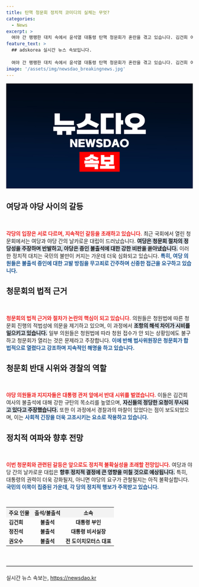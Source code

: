 ```yaml
---
title: 탄핵 청문회 정치적 코미디의 실체는 무엇?
categories:
  - News
excerpt: >
  여야 간 팽팽한 대치 속에서 윤석열 대통령 탄핵 청문회가 혼란을 겪고 있습니다. 김건희 여사 모녀와 주요 증인들이 불출석한 가운데, 여당은 고발을 경고하며 무고죄를 주장하고 있습니다. 야당은 관저 앞에서 규탄하며 국민과 국회를 무시하고 있다며 강력히 반발하고 있습니다. 이 갈등이 어떤 결과를 낳을지 주목됩니다!
feature_text: >
  ## adskorea 실시간 뉴스 속보입니다.

  여야 간 팽팽한 대치 속에서 윤석열 대통령 탄핵 청문회가 혼란을 겪고 있습니다. 김건희 여사 모녀와 주요 증인들이 불출석한 가운데, 여당은 고발을 경고하며 무고죄를 주장하고 있습니다. 야당은 관저 앞에서 규탄하며 국민과 국회를 무시하고 있다며 강력히 반발하고 있습니다. 이 갈등이 어떤 결과를 낳을지 주목됩니다!
image: '/assets/img/newsdao_breakingnews.jpg'
---
```


<p><img src="/assets/img/newsdao_breakingnews.jpg" alt="adskorea 속보" /></p>

<h2 data-ke-size="size26">여당과 야당 사이의 갈등</h2>

<p><p data-ke-size="size16">&nbsp;</p><b><span style="color: #ee2323;">각당의 입장은 서로 다르며, 지속적인 갈등을 초래하고 있습니다.</span></b> 최근 국회에서 열린 청문회에서는 여당과 야당 간의 날카로운 대립이 드러났습니다. <b><span style="background-color: #21538527;">여당은 청문회 절차의 정당성을 주장하며 반발하고, 야당은 증인 불출석에 대한 강한 비판을 쏟아냈습니다.</span></b> 이러한 정치적 대치는 국민의 불만이 커지는 가운데 더욱 심화되고 있습니다. <b><span style="color: #1a5490;">특히, 여당 의원들은 불출석 증인에 대한 고발 방침을 무고죄로 간주하며 신중한 접근을 요구하고 있습니다.</span></b></p>

<h2 data-ke-size="size26">청문회의 법적 근거</h2>

<p><p data-ke-size="size16">&nbsp;</p><b><span style="color: #ee2323;">청문회의 법적 근거와 절차가 논란의 핵심이 되고 있습니다.</span></b> 의원들은 청원법에 따른 청문회 진행의 적법성에 의문을 제기하고 있으며, 이 과정에서 <b><span style="background-color: #21538527;">조항의 해석 차이가 시비를 일으키고 있습니다.</span></b> 일부 의원들은 청원법에 따라 청원 접수가 안 되는 상황임에도 불구하고 청문회가 열리는 것은 문제라고 주장합니다. <b><span style="color: #1a5490;">이에 반해 법사위원장은 청문회가 합법적으로 열렸다고 강조하며 지속적인 해명을 하고 있습니다.</span></b></p>

<h2 data-ke-size="size26">청문회 반대 시위와 경찰의 역할</h2>

<p><p data-ke-size="size16">&nbsp;</p><b><span style="color: #ee2323;">야당 의원들과 지지자들은 대통령 관저 앞에서 반대 시위를 벌였습니다.</span></b> 이들은 김건희 여사의 불출석에 대해 강한 규탄의 목소리를 높였으며, <b><span style="background-color: #21538527;">자신들의 정당한 요청이 무시되고 있다고 주장했습니다.</span></b> 또한 이 과정에서 경찰과의 마찰이 있었다는 점이 보도되었으며, 이는 <b><span style="color: #1a5490;">사회적 긴장을 더욱 고조시키는 요소로 작용하고 있습니다.</span></b></p>

<h2 data-ke-size="size26">정치적 여파와 향후 전망</h2>

<p><p data-ke-size="size16">&nbsp;</p><b><span style="color: #ee2323;">이번 청문회와 관련된 갈등은 앞으로도 정치적 불확실성을 초래할 전망입니다.</span></b> 여당과 야당 간의 날카로운 대립은 <b><span style="background-color: #21538527;">향후 정치적 결정에 큰 영향을 미칠 것으로 예상됩니다.</span></b> 특히, 대통령의 권력이 더욱 강화될지, 아니면 야당의 요구가 관철될지는 아직 불확실합니다. <b><span style="color: #1a5490;">국민의 이목이 집중된 가운데, 각 당의 정치적 행보가 주목받고 있습니다.</span></b></p>

<p><p data-ke-size="size16">&nbsp;</p><table style="width:100%;border-collapse:collapse;">
<tr>
<th style="text-align: left; background-color: #f3f3f3;">주요 인물</th>
<th style="text-align: center; background-color: #f3f3f3;">출석/불출석</th>
<th style="text-align: center; background-color: #f3f3f3;">소속</th>
</tr>
<tr>
<td style="text-align: left; height: 17px;"><b>김건희</b></td>
<td style="text-align: center; height: 17px;"><b>불출석</b></td>
<td style="text-align: center; height: 17px;"><b>대통령 부인</b></td>
</tr>
<tr>
<td style="text-align: left; height: 17px;"><b>정진석</b></td>
<td style="text-align: center; height: 17px;"><b>불출석</b></td>
<td style="text-align: center; height: 17px;"><b>대통령 비서실장</b></td>
</tr>
<tr>
<td style="text-align: left; height: 17px;"><b>권오수</b></td>
<td style="text-align: center; height: 17px;"><b>불출석</b></td>
<td style="text-align: center; height: 17px;"><b>전 도이치모터스 대표</b></td>
</tr>
</table></p>

<p><p data-ke-size="size16">&nbsp;</p><hr style="border-top: 3px solid #e1e1e1; margin: 20px 0;"></p>
실시간 뉴스 속보는, <a href="https://newsdao.kr" rel="dofollow">https://newsdao.kr</a>


